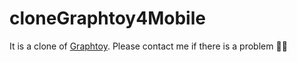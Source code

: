 # cloneGraphtoy4Mobile

It is a clone of [Graphtoy](https://graphtoy.com).  Please contact me if there is a problem 🙇‍♂️
